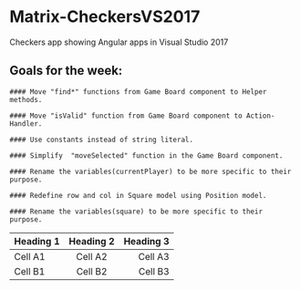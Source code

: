 # Matrix-CheckersVS2017
Checkers app showing Angular apps in Visual Studio 2017
 ## Goals for the week:

	#### Move "find*" functions from Game Board component to Helper methods.

	#### Move "isValid" function from Game Board component to Action-Handler.

	#### Use constants instead of string literal.

	#### Simplify  "moveSelected" function in the Game Board component.

	#### Rename the variables(currentPlayer) to be more specific to their purpose.

	#### Redefine row and col in Square model using Position model.

	#### Rename the variables(square) to be more specific to their purpose.
	 
 | Heading 1 | Heading 2 | Heading 3 |  
|-----------|:-----------:|-----------:|  
| Cell A1 | Cell A2 | Cell A3 |  
| Cell B1 | Cell B2 | Cell B3
 

